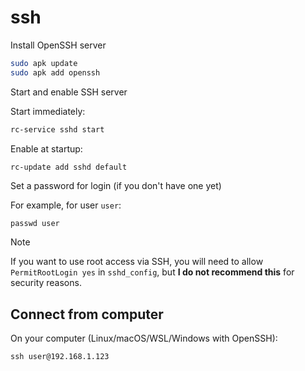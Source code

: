 # ssh

Install OpenSSH server

```sh
sudo apk update 
sudo apk add openssh
```

Start and enable SSH server

Start immediately:

```sh
rc-service sshd start
```

Enable at startup:

```sh
rc-update add sshd default
```

Set a password for login (if you don't have one yet)

For example, for user `user`:

`passwd user`

> [!note]
> If you want to use root access via SSH, you will need to allow `PermitRootLogin yes` in `sshd_config`, but **I do not recommend this** for security reasons.

##  Connect from computer

On your computer (Linux/macOS/WSL/Windows with OpenSSH):

```cmd
ssh user@192.168.1.123
```